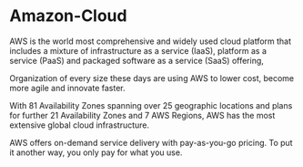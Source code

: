 # Amazon-Cloud

AWS is the world most comprehensive and widely used cloud platform that includes a mixture of infrastructure as a service (IaaS), platform as a service (PaaS) and packaged software as a service (SaaS) offering, 

Organization of every size these days are using AWS to lower cost, become more agile and innovate faster. 

With 81 Availability Zones spanning over 25 geographic locations and plans for further 21 Availability Zones and 7 AWS Regions, AWS has the most extensive global cloud infrastructure. 

AWS offers on-demand service delivery with pay-as-you-go pricing. To put it another way, you only pay for what you use. 

